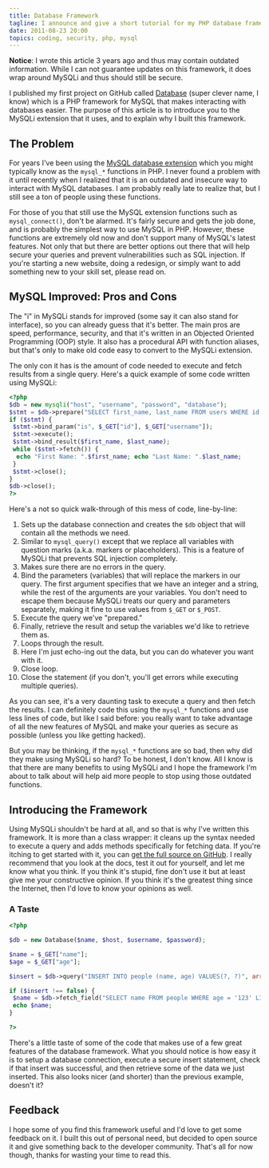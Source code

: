 ```yaml
---
title: Database Framework
tagline: I announce and give a short tutorial for my PHP database framework
date: 2011-08-23 20:00
topics: coding, security, php, mysql
---
```


**Notice**: I wrote this article 3 years ago and thus may contain outdated information. While I can not guarantee updates on this framework, it does wrap around MySQLi and thus should still be secure.

I published my first project on GitHub called [Database](http://github.com/sunnysingh/database) (super clever name, I know) which is a PHP framework for MySQL that makes interacting with databases easier. The purpose of this article is to introduce you to the MySQLi extension that it uses, and to explain why I built this framework.

## The Problem

For years I've been using the [MySQL database extension](http://www.php.net/manual/book.mysql.php "Documentation on the MySQL database extension") which you might typically know as the `mysql_*` functions in PHP. I never found a problem with it until recently when I realized that it is an outdated and insecure way to interact with MySQL databases. I am probably really late to realize that, but I still see a ton of people using these functions.

For those of you that still use the MySQL extension functions such as `mysql_connect()`, don't be alarmed. It's fairly secure and gets the job done, and is probably the simplest way to use MySQL in PHP. However, these functions are extremely old now and don't support many of MySQL's latest features. Not only that but there are better options out there that will help secure your queries and prevent vulnerabilities such as SQL injection. If you're starting a new website, doing a redesign, or simply want to add something new to your skill set, please read on.

## MySQL Improved: Pros and Cons

The "i" in MySQLi stands for improved (some say it can also stand for interface), so you can already guess that it's better. The main pros are speed, performance, security, and that it's written in an Objected Oriented Programming (OOP) style. It also has a procedural API with function aliases, but that's only to make old code easy to convert to the MySQLi extension.

The only con it has is the amount of code needed to execute and fetch results from a single query. Here's a quick example of some code written using MySQLi:

```php
<?php
$db = new mysqli("host", "username", "password", "database");
$stmt = $db->prepare("SELECT first_name, last_name FROM users WHERE id = ? AND username = ?")
if ($stmt) {
 $stmt->bind_param("is", $_GET["id"], $_GET["username"]);
 $stmt->execute();
 $stmt->bind_result($first_name, $last_name);
 while ($stmt->fetch()) {
  echo "First Name: ".$first_name; echo "Last Name: ".$last_name;
 }
 $stmt->close();
}
$db->close();
?>
```

Here's a not so quick walk-through of this mess of code, line-by-line:

1.  Sets up the database connection and creates the `$db` object that will contain all the methods we need.
2.  Similar to `mysql_query()` except that we replace all variables with question marks (a.k.a. markers or placeholders). This is a feature of MySQLi that prevents SQL injection completely.
3.  Makes sure there are no errors in the query.
4.  Bind the parameters (variables) that will replace the markers in our query. The first argument specifies that we have an integer and a string, while the rest of the arguments are your variables. You don't need to escape them because MySQLi treats our query and parameters separately, making it fine to use values from `$_GET` or `$_POST`.
5.  Execute the query we've "prepared."
6.  Finally, retrieve the result and setup the variables we'd like to retrieve them as.
7.  Loops through the result.
8.  Here I'm just echo-ing out the data, but you can do whatever you want with it.
9.  Close loop.
10. Close the statement (if you don't, you'll get errors while executing multiple queries).

As you can see, it's a very daunting task to execute a query and then fetch the results. I can definitely code this using the `mysql_*` functions and use less lines of code, but like I said before: you really want to take advantage of all the new features of MySQL and make your queries as secure as possible (unless you like getting hacked).

But you may be thinking, if the `mysql_*` functions are so bad, then why did they make using MySQLi so hard? To be honest, I don't know. All I know is that there are many benefits to using MySQLi and I hope the framework I'm about to talk about will help aid more people to stop using those outdated functions.

## Introducing the Framework

Using MySQLi shouldn't be hard at all, and so that is why I've written this framework. It is more than a class wrapper: it cleans up the syntax needed to execute a query and adds methods specifically for fetching data. If you're itching to get started with it, you can [get the full source on GitHub](http://github.com/sunnysingh/database). I really recommend that you look at the docs, test it out for yourself, and let me know what you think. If you think it's stupid, fine don't use it but at least give me your constructive opinion. If you think it's the greatest thing since the Internet, then I'd love to know your opinions as well.

### A Taste

```php
<?php

$db = new Database($name, $host, $username, $password);

$name = $_GET["name"];
$age = $_GET["age"];

$insert = $db->query("INSERT INTO people (name, age) VALUES(?, ?)", array($name, $age));

if ($insert !== false) {
 $name = $db->fetch_field("SELECT name FROM people WHERE age = '123' LIMIT 1");
 echo $name;
}

?>
```

There's a little taste of some of the code that makes use of a few great features of the database framework. What you should notice is how easy it is to setup a database connection, execute a secure insert statement, check if that insert was successful, and then retrieve some of the data we just inserted. This also looks nicer (and shorter) than the previous example, doesn't it?

## Feedback

I hope some of you find this framework useful and I'd love to get some feedback on it. I built this out of personal need, but decided to open source it and give something back to the developer community. That's all for now though, thanks for wasting your time to read this.
